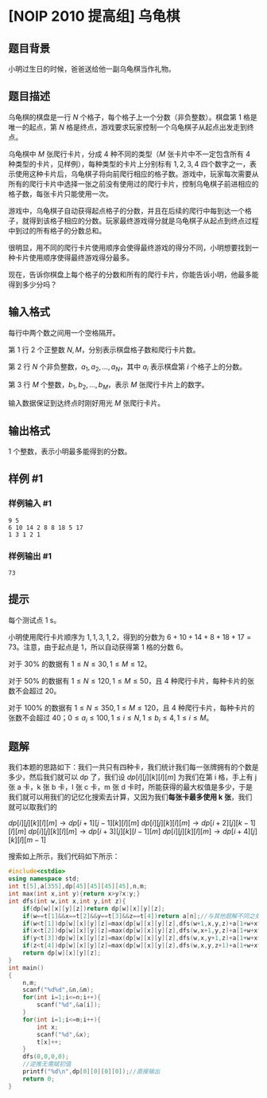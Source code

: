  # [NOIP 2010 提高组] 乌龟棋

## 题目背景

小明过生日的时候，爸爸送给他一副乌龟棋当作礼物。

## 题目描述

乌龟棋的棋盘是一行 $N$ 个格子，每个格子上一个分数（非负整数）。棋盘第 $1$ 格是唯一的起点，第 $N$ 格是终点，游戏要求玩家控制一个乌龟棋子从起点出发走到终点。


乌龟棋中 $M$ 张爬行卡片，分成 $4$ 种不同的类型（$M$ 张卡片中不一定包含所有 $4$ 种类型的卡片，见样例），每种类型的卡片上分别标有 $1,2,3,4$ 四个数字之一，表示使用这种卡片后，乌龟棋子将向前爬行相应的格子数。游戏中，玩家每次需要从所有的爬行卡片中选择一张之前没有使用过的爬行卡片，控制乌龟棋子前进相应的格子数，每张卡片只能使用一次。


游戏中，乌龟棋子自动获得起点格子的分数，并且在后续的爬行中每到达一个格子，就得到该格子相应的分数。玩家最终游戏得分就是乌龟棋子从起点到终点过程中到过的所有格子的分数总和。


很明显，用不同的爬行卡片使用顺序会使得最终游戏的得分不同，小明想要找到一种卡片使用顺序使得最终游戏得分最多。


现在，告诉你棋盘上每个格子的分数和所有的爬行卡片，你能告诉小明，他最多能得到多少分吗？

## 输入格式

每行中两个数之间用一个空格隔开。

第 $1$ 行 $2$ 个正整数 $N,M$，分别表示棋盘格子数和爬行卡片数。


第 $2$ 行 $N$ 个非负整数，$a_1,a_2,…,a_N$，其中 $a_i$ 表示棋盘第 $i$ 个格子上的分数。


第 $3$ 行 $M$ 个整数，$b_1,b_2,…,b_M$，表示 $M$ 张爬行卡片上的数字。


输入数据保证到达终点时刚好用光 $M$ 张爬行卡片。

## 输出格式

$1$ 个整数，表示小明最多能得到的分数。

## 样例 #1

### 样例输入 #1

```
9 5
6 10 14 2 8 8 18 5 17
1 3 1 2 1
```

### 样例输出 #1

```
73
```

## 提示

每个测试点 1 s。

小明使用爬行卡片顺序为 $1,1,3,1,2$，得到的分数为 $6+10+14+8+18+17=73$。注意，由于起点是 $1$，所以自动获得第 $1$ 格的分数 $6$。


对于 $30\%$ 的数据有 $1≤N≤30,1≤M≤12$。


对于 $50\%$ 的数据有 $1≤N≤120,1≤M≤50$，且 $4$ 种爬行卡片，每种卡片的张数不会超过 $20$。


对于 $100\%$ 的数据有 $1≤N≤350,1≤M≤120$，且 $4$ 种爬行卡片，每种卡片的张数不会超过 $40$；$0≤a_i≤100,1≤i≤N,1≤b_i≤4,1≤i≤M$。

## 题解
我们本题的思路如下：我们一共只有四种卡，我们统计我们每一张牌拥有的个数是多少，然后我们就可以 dp 了，我们设 $dp[i][j][k][l][m]$ 为我们在第 i 格，手上有 j 张 a 卡，k 张 b 卡，l 张 c 卡，m 张 d 卡时，所能获得的最大权值是多少，于是我们就可以用我们的记忆化搜索去计算，又因为我们**每张卡最多使用 k 张**，我们就可以取我们的

$dp[i][j][k][l][m]\to dp[i+1][j-1][k][l][m]$
$dp[i][j][k][l][m]\to dp[i+2][j][k-1][l][m]$
$dp[i][j][k][l][m]\to dp[i+3][j][k][l-1][m]$
$dp[i][j][k][l][m]\to dp[i+4][j][k][l][m-1]$

搜索如上所示，我们代码如下所示：
```cpp
#include<cstdio>
using namespace std;
int t[5],a[355],dp[45][45][45][45],n,m;
int max(int x,int y){return x>y?x:y;}
int dfs(int w,int x,int y,int z){
	if(dp[w][x][y][z])return dp[w][x][y][z];
	if(w==t[1]&&x==t[2]&&y==t[3]&&z==t[4])return a[n];//与其他题解不同之处，我是逆推的，于是需要加这条返回条件
	if(w<t[1])dp[w][x][y][z]=max(dp[w][x][y][z],dfs(w+1,x,y,z)+a[1+w+x*2+y*3+z*4]);
	if(x<t[2])dp[w][x][y][z]=max(dp[w][x][y][z],dfs(w,x+1,y,z)+a[1+w+x*2+y*3+z*4]);
	if(y<t[3])dp[w][x][y][z]=max(dp[w][x][y][z],dfs(w,x,y+1,z)+a[1+w+x*2+y*3+z*4]);
	if(z<t[4])dp[w][x][y][z]=max(dp[w][x][y][z],dfs(w,x,y,z+1)+a[1+w+x*2+y*3+z*4]);//分别考虑四张牌的情况
	return dp[w][x][y][z];
}
int main()
{
	n,m;
	scanf("%d%d",&n,&m);
	for(int i=1;i<=n;i++){
		scanf("%d",&a[i]);
	}
	for(int i=1;i<=m;i++){
		int x;
		scanf("%d",&x);
		t[x]++;
	}
	dfs(0,0,0,0);
    //逆推无需赋初值
	printf("%d\n",dp[0][0][0][0]);//直接输出
	return 0;
}
```
